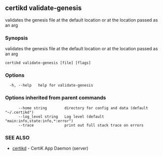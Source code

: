 ## certikd validate-genesis

validates the genesis file at the default location or at the location passed as an arg

### Synopsis

validates the genesis file at the default location or at the location passed as an arg

```
certikd validate-genesis [file] [flags]
```

### Options

```
  -h, --help   help for validate-genesis
```

### Options inherited from parent commands

```
      --home string        directory for config and data (default "~/.certikd")
      --log_level string   Log level (default "main:info,state:info,*:error")
      --trace              print out full stack trace on errors
```

### SEE ALSO

* [certikd](certikd.md)	 - CertiK App Daemon (server)


